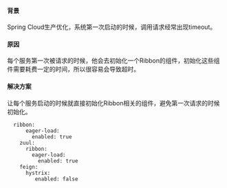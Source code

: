 #### 背景
Spring Cloud生产优化，系统第一次启动的时候，调用请求经常出现timeout。

#### 原因
每个服务第一次被请求的时候，他会去初始化一个Ribbon的组件，初始化这些组件需要耗费一定的时间，所以很容易会导致超时。

#### 解决方案
让每个服务启动的时候就直接初始化Ribbon相关的组件，避免第一次请求的时候初始化。

```
  ribbon:
      eager-load:
        enabled: true
    zuul:
      ribbon:
        eager-load:
          enabled: true
    feign:
      hystrix:
         enabled: false
```
